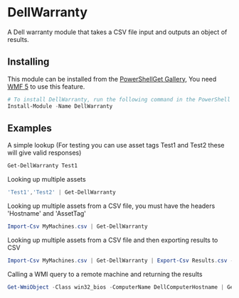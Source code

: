 # DellWarranty
A Dell warranty module that takes a CSV file input and outputs an object of results.

## Installing
This module can be installed from the [PowerShellGet Gallery](https://www.powershellgallery.com/packages/DellWarranty/),  You need [WMF 5](https://www.microsoft.com/en-us/download/details.aspx?id=44987) to use this feature.
```PowerShell
# To install DellWarranty, run the following command in the PowerShell prompt in Administrator mode:
Install-Module -Name DellWarranty
```

## Examples
 A simple lookup (For testing you can use asset tags Test1 and Test2 these will give valid responses)
 ```PowerShell
Get-DellWarranty Test1
```
 
Looking up multiple assets
 ```PowerShell
'Test1','Test2' | Get-DellWarranty
```

Looking up multiple assets from a CSV file, you must have the headers 'Hostname' and 'AssetTag'
 ```PowerShell
Import-Csv MyMachines.csv | Get-DellWarranty
```

Looking up multiple assets from a CSV file and then exporting results to CSV 
 ```PowerShell
Import-Csv MyMachines.csv | Get-DellWarranty | Export-Csv Results.csv -NoTypeInformation
```

Calling a WMI query to a remote machine and returning the results
 ```PowerShell
Get-WmiObject -Class win32_bios -ComputerName DellComputerHostname | Get-DellWarranty
```
